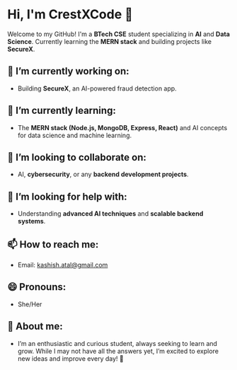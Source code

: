 # Hi, I'm CrestXCode 👋

Welcome to my GitHub! I'm a **BTech CSE** student specializing in **AI** and **Data Science**. Currently learning the **MERN stack** and building projects like **SecureX**.

## 🌱 I’m currently working on:
- Building **SecureX**, an AI-powered fraud detection app.

## 🌱 I’m currently learning:
- The **MERN stack (Node.js, MongoDB, Express, React)** and AI concepts for data science and machine learning.

## 👯 I’m looking to collaborate on:
- AI, **cybersecurity**, or any **backend development projects**.

## 🤔 I’m looking for help with:
- Understanding **advanced AI techniques** and **scalable backend systems**.

## 📫 How to reach me:
- Email: [kashish.atal@gmail.com](mailto:kashish.atal@gmail.com)

## 😄 Pronouns:
- She/Her

## 👩 About me:
- I’m an enthusiastic and curious student, always seeking to learn and grow. While I may not have all the answers yet, I’m excited to explore new ideas and improve every day! 🚀
